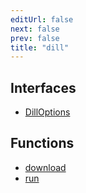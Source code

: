 ```yaml
---
editUrl: false
next: false
prev: false
title: "dill"
---
```


## Interfaces

- [DillOptions](/api/interfaces/dilloptions/)

## Functions

- [download](/api/functions/download/)
- [run](/api/functions/run/)
